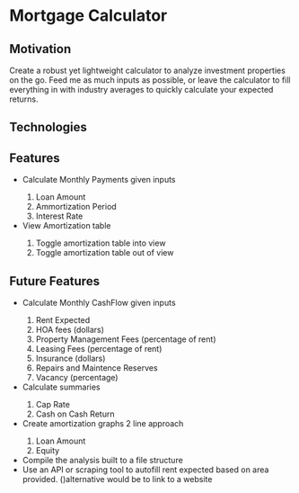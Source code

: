 <h1>Mortgage Calculator</h1>
<h2>Motivation</h2>
<p>
Create a robust yet lightweight calculator to analyze investment properties on the go.
Feed me as much inputs as possible, or leave the calculator to fill everything in with industry averages to quickly calculate your expected returns.
</p>
<h2>Technologies</h2>
<h2>Features</h2>
    <ul>
        <li>Calculate Monthly Payments given inputs</li>
        <ol>
            <li>Loan Amount</li>
            <li>Ammortization Period</li>
            <li>Interest Rate</li>
        </ol>
        <li>View Amortization table</li>    
        <ol>
            <li>Toggle amortization table into view</li>
            <li>Toggle amortization table out of view</li>
        </ol>
    </ul>
<h2>Future Features</h2>
    <ul>
        <li>Calculate Monthly CashFlow given inputs</li>
        <ol>
            <li>Rent Expected</li>
            <li>HOA fees (dollars)</li>
            <li>Property Management Fees (percentage of rent)</li>
            <li>Leasing Fees (percentage of rent)</li>
            <li>Insurance (dollars)</li>
            <li>Repairs and Maintence Reserves</li>
            <li>Vacancy (percentage)</li>
        </ol>
        <li>Calculate summaries</li>
        <ol>
            <li>Cap Rate</li>
            <li>Cash on Cash Return</li>
        </ol>
        <li>Create amortization graphs 2 line approach</li>
        <ol>
            <li>Loan Amount</li>
            <li>Equity</li>
        </ol>
        <li>Compile the analysis built to a file structure</li>
        <li>Use an API or scraping tool to autofill rent expected based on area provided. ()alternative would be to link to a website</li>
    </ul>
